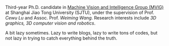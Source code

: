 Third-year Ph.D. candidate in <a href='http://mvig.sjtu.edu.cn/'>Machine Vision and Intelligence Group (MVIG)</a> at Shanghai Jiao Tong University (SJTU), under the supervision of Prof. <i>Cewu Lu</i> and Assoc. Prof. <i>Weiming Wang</i>. Research interests include <i>3D graphics, 3D computer vision and robotics</i>.

A bit lazy sometimes. Lazy to write blogs, lazy to write tons of codes, but not lazy in trying to catch everything behind the truth.